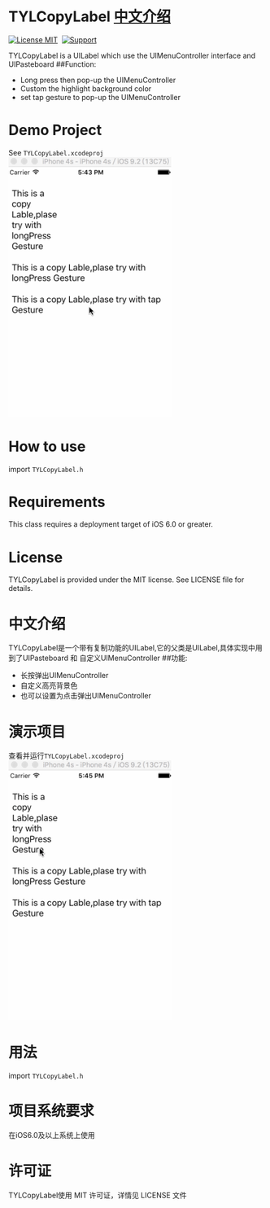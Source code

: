 # TYLCopyLabel <a href="#中文介绍">中文介绍</a>
[![License MIT](https://img.shields.io/badge/license-MIT-green.svg?style=flat)](https://github.com/lengain/TYLCopyLabel/blob/master/LICENSE)&nbsp;
[![Support](https://img.shields.io/badge/support-iOS%206%2B%20-blue.svg?style=flat)](https://www.apple.com/nl/ios/)&nbsp;

TYLCopyLabel is a UILabel which use the UIMenuController interface and UIPasteboard
##Function:
* Long press then pop-up the UIMenuController
* Custom the highlight background color
* set tap gesture to pop-up the UIMenuController

# Demo Project
See `TYLCopyLabel.xcodeproj`
  <img src="https://github.com/lengain/TYLCopyLabel/blob/master/Demo/Snapshots/English.gif" width="320">
# How to use
import `TYLCopyLabel.h`
# Requirements
This class requires a deployment target of iOS 6.0 or greater.
# License
TYLCopyLabel is provided under the MIT license. See LICENSE file for details.
# 中文介绍
TYLCopyLabel是一个带有复制功能的UILabel,它的父类是UILabel,具体实现中用到了UIPasteboard 和 自定义UIMenuController
##功能:
* 长按弹出UIMenuController
* 自定义高亮背景色
* 也可以设置为点击弹出UIMenuController

# 演示项目
查看并运行`TYLCopyLabel.xcodeproj`
  <img src="https://github.com/lengain/TYLCopyLabel/blob/master/Demo/Snapshots/Chinese.gif" width="320"> 
# 用法
import `TYLCopyLabel.h`
# 项目系统要求
在iOS6.0及以上系统上使用
# 许可证
TYLCopyLabel使用 MIT 许可证，详情见 LICENSE 文件
